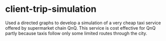 # client-trip-simulation
Used a directed graphs to develop a simulation of a very cheap taxi service offered by supermarket chain QnQ. This service is cost effective for QnQ partly because taxis follow only some limited routes through the city.
